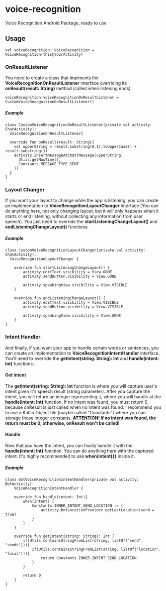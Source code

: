 # voice-recognition
Voice Recognition Android Package, ready to use

## Usage
```
val voiceRecognition: VoiceRecognition = VoiceRecognition(this@YourActivity)
```

### OnResultListener
You need to create a class that implments the **VoiceRecognitionOnResultListener** interface overriding its **onResult(result: String)** method (called when listening ends).

```
voiceRecognition.voiceRecognitionOnResultListener = CustomVoiceRecognitionOnResultListener()
```

##### Example
```
class CustomVoiceRecognitionOnResultListener(private val activity: ChatActivity): 
  VoiceRecognitionOnResultListener{
  
  override fun onResult(result: String){
    val upperString = result.substring(0,1).toUpperCase() + result.substring(1)
    activity.insertMessageAtChat(Message(upperString,
      Utils.getNowTime(),
      Constants.MESSAGE_TYPE_SENT
    ))
  }
}
```

### Layout Changer

If you want your layout to change while the app is listening, you can create an implementation to **VoiceRecognitionLayoutChanger** interface (You can do anything here, not only changing layout, but it will only happens when it starts or end listening, without collecting any information from user speech). You just need to override the **startListeningChangeLayout()** and **endListeningChangeLayout()** functions.

##### Example
```
class CustomVoiceRecognitionLayoutChanger(private val activity: ChatActivity):
  VoiceRecognitionLayoutChanger {

    override fun startListeningChangeLayout() {
        activity.editText.visibility = View.GONE
        activity.sendButton.visibility = View.GONE
        
        activity.speakingView.visibility = View.VISIBLE
    }

    override fun endListeningChangeLayout() {        
        activity.editText.visibility = View.VISIBLE
        activity.sendButton.visibility = View.VISIBLE
        
        activity.speakingView.visibility = View.GONE
    }
}
```

### Intent Handler

And finally, if you want your app to handle certain words or sentences, you can create an implementation to **VoiceRecognitionIntentHandler** interface. You'll need to override the **getIntent(string: String): Int** and **handle(intent: Int)** functions:

#### Get Intent

The **getIntent(string: String): Int** function is where you will capture user's intent given it's speech result (string parameter). After you capture the intent, you will return an integer representing it, where you will handle at the **handle(intent: Int)** function. If no intent was found, you must return 0, because onResult is just called when no Intent was found. I recommend you to use a Kotlin Object file (maybe called "Constants") where you can storage those integer constants. **ATTENTION! If no intent was found, the return must be 0, otherwise, onResult won't be called!** 

#### Handle

Now that you have the intent, you can finally handle it with the **handle(intent: Int)** function. You can do anything here with the captured intent. It's highly recommended to use **when(intent){}** inside it.

##### Example

```
class BotVoiceRecognitionIntentHandler(private val activity: BotActivity):
    VoiceRecognitionIntentHandler {

    override fun handle(intent: Int){
        when(intent) {
            Constants.INNER_INTENT_SEND_LOCATION -> {
                activity.botLocationProvider.getLastLocation(send = true)
            }
        }
    }

    override fun getIntent(string: String): Int {
        if(Utils.containsStringFromList(string, listOf("send", "sends"))){
            if(Utils.containsStringFromList(string, listOf("location", "local"))){
                return Constants.INNER_INTENT_SEND_LOCATION
            }
        }

        return 0
    }
}
